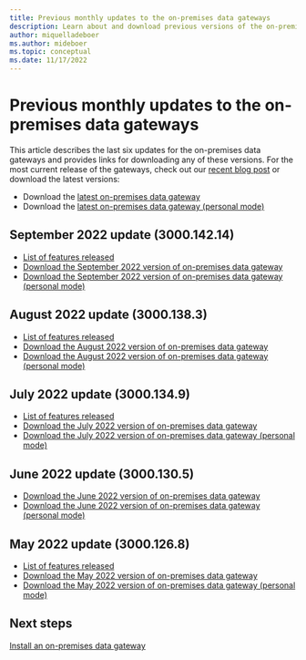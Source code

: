 ```yaml
---
title: Previous monthly updates to the on-premises data gateways
description: Learn about and download previous versions of the on-premises data gateways.
author: miquelladeboer
ms.author: mideboer
ms.topic: conceptual
ms.date: 11/17/2022
---
```


# Previous monthly updates to the on-premises data gateways

This article describes the last six updates for the on-premises data gateways and provides links for downloading any of these versions. For the most current release of the gateways, check out our [recent blog post](https://powerbi.microsoft.com/blog/on-premises-data-gateway-october-release/) or download the latest versions:

- Download the [latest on-premises data gateway](https://download.microsoft.com/download/D/A/1/DA1FDDB8-6DA8-4F50-B4D0-18019591E182/GatewayInstall.exe)
- Download the [latest on-premises data gateway (personal mode)](https://download.microsoft.com/download/6/0/2/602A459E-E1A3-4FB9-B07F-FC2B60881900/On-premises%20data%20gateway%20(personal%20mode).exe)

## September 2022 update (3000.142.14)

- [List of features released](https://powerbi.microsoft.com/blog/on-premises-data-gateway-september-release/)
- [Download the September 2022 version of on-premises data gateway](https://download.microsoft.com/download/D/A/1/DA1FDDB8-6DA8-4F50-B4D0-18019591E182/GatewayInstall-22-09.exe)
- [Download the September 2022 version of on-premises data gateway (personal mode)](https://download.microsoft.com/download/6/0/2/602A459E-E1A3-4FB9-B07F-FC2B60881900/On-premises%20data%20gateway%20(personal%20mode)-22-09.exe)

## August 2022 update (3000.138.3)

- [List of features released](https://powerbi.microsoft.com/blog/on-premises-data-gateway-august-2022-update-is-now-available/)
- [Download the August 2022 version of on-premises data gateway](https://download.microsoft.com/download/D/A/1/DA1FDDB8-6DA8-4F50-B4D0-18019591E182/GatewayInstall-22-08.exe)
- [Download the August 2022 version of on-premises data gateway (personal mode)](https://download.microsoft.com/download/6/0/2/602A459E-E1A3-4FB9-B07F-FC2B60881900/On-premises%20data%20gateway%20(personal%20mode)-22-08.exe)

## July 2022 update (3000.134.9)

- [List of features released](https://powerbi.microsoft.com/blog/on-premises-data-gateway-july-2022-update-is-now-available/)
- [Download the July 2022 version of on-premises data gateway](https://download.microsoft.com/download/D/A/1/DA1FDDB8-6DA8-4F50-B4D0-18019591E182/GatewayInstall-22-07.exe)
- [Download the July 2022 version of on-premises data gateway (personal mode)](https://download.microsoft.com/download/6/0/2/602A459E-E1A3-4FB9-B07F-FC2B60881900/On-premises%20data%20gateway%20(personal%20mode)-22-07.exe)

## June 2022 update (3000.130.5)

- [Download the June 2022 version of on-premises data gateway](https://download.microsoft.com/download/D/A/1/DA1FDDB8-6DA8-4F50-B4D0-18019591E182/GatewayInstall-22-06.exe)
- [Download the June 2022 version of on-premises data gateway (personal mode)](https://download.microsoft.com/download/6/0/2/602A459E-E1A3-4FB9-B07F-FC2B60881900/On-premises%20data%20gateway%20(personal%20mode)-22-06.exe)

## May 2022 update (3000.126.8)

- [List of features released](https://powerbi.microsoft.com/blog/on-premises-data-gateway-May-2022-update-is-now-available/)
- [Download the May 2022 version of on-premises data gateway](https://download.microsoft.com/download/D/A/1/DA1FDDB8-6DA8-4F50-B4D0-18019591E182/GatewayInstall-22-05.exe)
- [Download the May 2022 version of on-premises data gateway (personal mode)](https://download.microsoft.com/download/6/0/2/602A459E-E1A3-4FB9-B07F-FC2B60881900/On-premises%20data%20gateway%20(personal%20mode)-22-05.exe)

## Next steps

[Install an on-premises data gateway](service-gateway-install.md)
